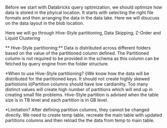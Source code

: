 Before we start with Databricks query optimization, we should optimize how data is stored in the phyical location. It starts with selecting the right file formats and then arranging the data in the data lake. Here we will disucuss on the data layout in the blob location.

Here we will go through Hive-Style partitioning, Data Skipping, Z-Order and Liquid Clustering

** Hive-Style partitioning:**
Data is distributed across different folders based on the value of the partitioned column defined. The Partitioned column is not required to be provided in the schema as this column can be fetched by query engine from the folder structure.

*When to use Hive-Style partitioning?
i)We know how the data will be distributed for the partitioned keys. It should not create highly skewed partiotions
ii)Partition columns should have low cardianilty. Too many distinct values will create high number of partitions which will end up in creating small file problems. Hive-Style partition is advised when the table size is in TB level and each partition is in GB level.

*Limitation? After defining partition columns, they cannot be changed directly. We need to create temp table, recreate the main table with updated partitions columns and then reload the the data from temp to main table.




